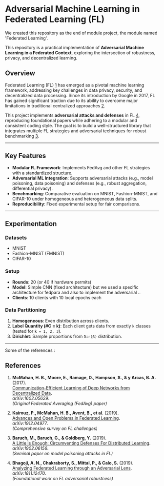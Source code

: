# Adversarial Machine Learning in Federated Learning (FL)

We created this repository as the end of module project, the module named 'Federated Learning'.

This repository is a practical implementation of **Adversarial Machine Learning in a Federated Context**, exploring the intersection of robustness, privacy, and decentralized learning. 

## Overview
Federated Learning (FL) [1](#references) has emerged as a pivotal machine learning framework, addressing key challenges in data privacy, security, and decentralized data processing. Since its introduction by Google in 2017, FL has gained significant traction due to its ability to overcome major limitations in traditional centralized approaches [2](#references). 

This project implements **adversarial attacks and defenses** in FL [4](#references), reproducing foundational papers while adhering to a modular and consistent coding style. The goal is to build a well-structured library that integrates multiple FL strategies and adversarial techniques for robust benchmarking [3](#references).

---

## Key Features
- **Modular FL Framework**: Implements FedAvg and other FL strategies with a standardized structure.
- **Adversarial ML Integration**: Supports adversarial attacks (e.g., model poisoning, data poisoning) and defenses (e.g., robust aggregation, differential privacy).
- **Benchmarking**: Comparative evaluation on MNIST, Fashion-MNIST, and CIFAR-10 under homogeneous and heterogeneous data splits.
- **Reproducibility**: Fixed experimental setup for fair comparisons.
---

## Experimentation
### Datasets
- MNIST
- Fashion-MNIST (FMNIST)
- CIFAR-10

### Setup
- **Rounds**: 20 (or 40 if hardware permits)
- **Model**: Simple CNN (fixed architecture) but we used a specific architecture for fedpara and also to implement the adversarial ..
- **Clients**: 10 clients with 10 local epochs each

### Data Partitioning
1. **Homogeneous**: Even distribution across clients.
2. **Label Quantity (#C = k)**: Each client gets data from exactly `k` classes (tested for `k = 1, 2, 3`).
3. **Dirichlet**: Sample proportions from `Dir(β)` distribution.

---


Some of the references : 

## References
1. **McMahan, H. B., Moore, E., Ramage, D., Hampson, S., & y Arcas, B. A.** (2017).  
   [Communication-Efficient Learning of Deep Networks from Decentralized Data](https://arxiv.org/abs/1602.05629).  
   *arXiv:1602.05629*.  
   *(Original Federated Averaging (FedAvg) paper)*

2. **Kairouz, P., McMahan, H. B., Avent, B., et al.** (2019).  
   [Advances and Open Problems in Federated Learning](https://arxiv.org/abs/1912.04977).  
   *arXiv:1912.04977*.  
   *(Comprehensive survey on FL challenges)*

3. **Baruch, M., Baruch, G., & Goldberg, Y.** (2019).  
   [A Little Is Enough: Circumventing Defenses For Distributed Learning](https://arxiv.org/abs/1902.06156).  
   *arXiv:1902.06156*.  
   *(Seminal paper on model poisoning attacks in FL)*

4. **Bhagoji, A. N., Chakraborty, S., Mittal, P., & Calo, S.** (2019).  
   [Analyzing Federated Learning through an Adversarial Lens](https://arxiv.org/abs/1811.12470).  
   *arXiv:1811.12470*.  
   *(Foundational work on FL adversarial robustness)*
